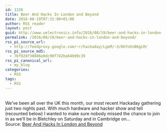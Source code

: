 ```yaml
---
id: 1226
title: Beer And Hacks In London and Beyond
date: 2016-08-19T07:31:00+01:00
author: RSS reader
layout: post
guid: http://www.uelectronics.info/2016/08/19/beer-and-hacks-in-london-and-beyond/
permalink: /2016/08/19/beer-and-hacks-in-london-and-beyond/
rss_pi_source_url:
  - http://feedproxy.google.com/~r/hackaday/LgoM/~3/DkYnXsB6gLM/
rss_pi_source_md5:
  - 7bf028f30886e8dc98f742ba640d9c39
rss_pi_canonical_url:
  - my_blog
categories:
  - RSS
tags:
  - RSS
---
```

&#013;  
We’ve been all over the UK this month, our most recent Hackaday gathering just two nights past. With much hardware and hacker show and tell (recounted below) I wanted to make sure nobody missed the chance to join in as we’ll be in Bletchley on Saturday and in Cambridge on…&#013;  
Source: <a href="http://feedproxy.google.com/~r/hackaday/LgoM/~3/DkYnXsB6gLM/" target="_blank">Beer And Hacks In London and Beyond</a>